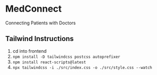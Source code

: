 # MedConnect
Connecting Patients with Doctors


## Tailwind Instructions
1) cd into frontend
2) `npm install -D tailwindcss postcss autoprefixer`
3) `npm install react-scripts@latest`
4) `npx tailwindcss -i ./src/index.css -o ./src/style.css --watch`
